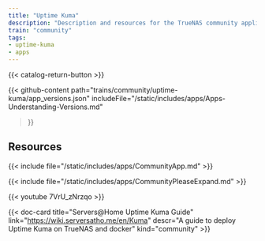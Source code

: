 ```yaml
---
title: "Uptime Kuma"
description: "Description and resources for the TrueNAS community application called Uptime Kuma."
train: "community"
tags:
- uptime-kuma
- apps
---
```


{{< catalog-return-button >}}

{{< github-content 
    path="trains/community/uptime-kuma/app_versions.json"
	includeFile="/static/includes/apps/Apps-Understanding-Versions.md"
>}}

## Resources

{{< include file="/static/includes/apps/CommunityApp.md" >}}

{{< include file="/static/includes/apps/CommunityPleaseExpand.md" >}}

<div class="docs-sections">

{{< youtube 7VrU_zNrzqo >}}

{{< doc-card title="Servers@Home Uptime Kuma Guide" link="https://wiki.serversatho.me/en/Kuma" descr="A guide to deploy Uptime Kuma on TrueNAS and docker" kind="community" >}}


</div>
